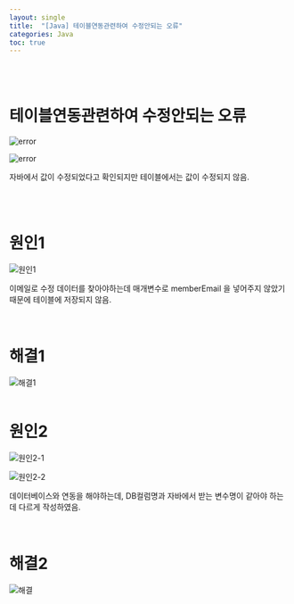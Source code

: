 ```yaml
---
layout: single
title:  "[Java] 테이블연동관련하여 수정안되는 오류"
categories: Java
toc: true
---
```


<br/><br/>

# 테이블연동관련하여 수정안되는 오류 #

![error](https:/images/2023-04-23-1차프로젝트오류/update(사진)/수정됬다하는데테이블에저장안됨1.png)

![error](https:/images/2023-04-23-1차프로젝트오류/update(사진)/수정됬다하는데테이블에저장안됨2.png)

자바에서 값이 수정되었다고 확인되지만 테이블에서는 값이 수정되지 않음.

<br/><br/>


# 원인1 # 

![원인1](https:/images/2023-04-23-1차프로젝트오류/update(사진)/수정됬다하는데테이블에저장안됨원인2.PNG)

이메일로 수정 데이터를 찾아야하는데 매개변수로 memberEmail 을 넣어주지 않았기 때문에 테이블에 저장되지 않음.


<br/>

# 해결1 #

![해결1](https:/images/2023-04-23-1차프로젝트오류/update(사진)/수정됬다하는데테이블에저장안됨해결2.PNG)
<br/><br/>


# 원인2 # 

![원인2-1](https:/images/2023-04-23-1차프로젝트오류/update(사진)/수정됬다하는데테이블에저장안됨원인.PNG)

![원인2-2](https:/images/2023-04-23-1차프로젝트오류/update(사진)/수정하는데값입력후%20완성하려고보니까오류원인-2.png)

데이터베이스와 연동을 해야하는데, DB컬럼명과 자바에서 받는 변수명이 같아야 하는데 다르게  작성하였음.

<br/>

# 해결2 #

![해결](https:/images/2023-04-23-1차프로젝트오류/update(사진)/수정됬다하는데테이블에저장안됨해결.PNG)

